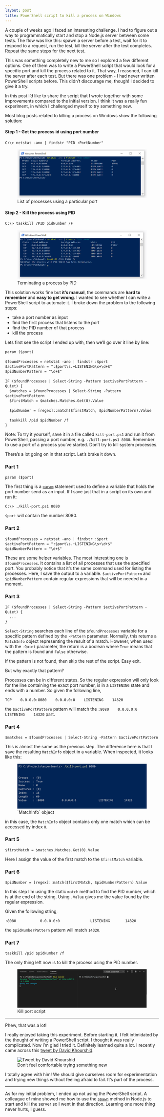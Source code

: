 ```yaml
---
layout: post
title: PowerShell script to kill a process on Windows
---
```


A couple of weeks ago I faced an interesting challenge. I had to figure out a way to programmatically start and stop a Node.js server between some tests. The flow was like this: spawn a server before a test, wait for it to respond to a request, run the test, kill the server after the test completes. Repeat the same steps for the next test.

This was something completely new to me so I explored a few different options. One of them was to write a PowerShell script that would look for a specific port and kill the process related to it. That way, I reasoned, I can kill the server after each test. But there was one problem - I had never written PowerShell scripts before. This didn’t discourage me, though! I decided to give it a try.

In this post I’d like to share the script that I wrote together with some improvements compared to the initial version. I think it was a really fun experiment, in which I challenged myself to try something new.

Most blog posts related to killing a process on Windows show the following solution:

#### Step 1 - Get the process id using port number

```shell
C:\> netstat -ano | findstr "PID :PortNumber"
```

<figure>
  <img src="/assets/img/2020/04/09/powershell-find-process-by-port.png" alt="List of processes using a particular port">
  <figcaption>List of processes using a particular port</figcaption>
</figure>

#### Step 2 - Kill the process using PID

```shell
C:\> taskkill /PID pidNumber /F
```

<figure>
  <img src="/assets/img/2020/04/09/powershell-kill-process.png" alt="Terminating a process by PID">
  <figcaption>Terminating a process by PID</figcaption>
</figure>

This solution works fine but **it’s manual**, the commands are **hard to remember** and **easy to get wrong**. I wanted to see whether I can write a PowerShell script to automate it. I broke down the problem to the following steps:

- take a port number as input
- find the first process that listens to the port
- find the PID number of that process
- kill the process

Lets first see the script I ended up with, then we’ll go over it line by line:

```shell
param ($port)

$foundProcesses = netstat -ano | findstr :$port
$activePortPattern = ":$port\s.+LISTENING\s+\d+$"
$pidNumberPattern = "\d+$"

IF ($foundProcesses | Select-String -Pattern $activePortPattern -Quiet) {
  $matches = $foundProcesses | Select-String -Pattern $activePortPattern
  $firstMatch = $matches.Matches.Get(0).Value

  $pidNumber = [regex]::match($firstMatch, $pidNumberPattern).Value

  taskkill /pid $pidNumber /f
}
```

Note: To try it yourself, save it in a file called `kill-port.ps1` and run it from PowerShell, passing a port number, e.g. `./kill-port.ps1 8080`. Remember to use a port of a process you’ve started. Don’t try to kill system processes.

There’s a lot going on in that script. Let’s brake it down.

### Part 1

```shell
param ($port)
```

The first thing is a [`param`](https://ss64.com/ps/syntax-args.html) statement used to define a variable that holds the port number send as an input. If I save just that in a script on its own and run it:

```shell
C:\> ./kill-port.ps1 8080
```

`$port` will contain the number 8080.

### Part 2

```shell
$foundProcesses = netstat -ano | findstr :$port
$activePortPattern = ":$port\s.+LISTENING\s+\d+$"
$pidNumberPattern = "\d+$"
```

These are some helper variables. The most interesting one is `$foundProcesses`. It contains a list of all processes that use the specified port. You probably notice that it’s the same command used for listing the processes. Here, I save the output to a variable. `$activePortPattern` and `$pidNumberPattern` contain regular expressions that will be needed in a moment.

### Part 3

```shell
IF ($foundProcesses | Select-String -Pattern $activePortPattern -Quiet) {
  ...
}
```

`Select-String` searches each line of the `$foundProcesses` variable for a specific pattern defined by the `-Pattern` parameter. Normally, this returns a `MatchInfo` object representing the result of a match. However, when used with the `-Quiet` parameter, the return is a boolean where `True` means that the pattern is found and `False` otherwise.

If the pattern is not found, then skip the rest of the script. Easy exit.

But why exactly that pattern?

Processes can be in different states. So the regular expression will only look for the line containing the exact port number, is in a `LISTENING` state and ends with a number. So given the following line, 

```text
TCP    0.0.0.0:8080    0.0.0.0:0    LISTENING    14320
```

the `$activePortPattern` pattern will match the `:8080    0.0.0.0:0    LISTENING    14320` part.

### Part 4

```shell
$matches = $foundProcesses | Select-String -Pattern $activePortPattern
```

This is almost the same as the previous step. The difference here is that I save the resulting `MatchInfo` object in a variable. When inspected, it looks like this:

<figure>
  <img src="/assets/img/2020/04/09/matchinfo-object-in-powershell.png" alt="MatchInfo object">
  <figcaption>`MatchInfo` object</figcaption>
</figure>

in this case, the `MatchInfo` object contains only one match which can be accessed by index `0`.

### Part 5

```shell
$firstMatch = $matches.Matches.Get(0).Value
```

Here I assign the value of the first match to the `$firstMatch` variable.

### Part 6

```shell
$pidNumber = [regex]::match($firstMatch, $pidNumberPattern).Value
```

In this step I’m using the static `match` method to find the PID number, which is at the end of the string. Using `.Value` gives me the value found by the regular expression.

Given the following string,

```text
:8080           0.0.0.0:0              LISTENING       14320
```

the `$pidNumberPattern` pattern will match `14320`.

### Part 7

```shell
taskkill /pid $pidNumber /f
```

The only thing left now is to kill the process using the PID number. 

<figure>
  <img src="/assets/img/2020/04/09/kill-port-script.gif" alt="Kill port script">
  <figcaption>Kill port script</figcaption>
</figure>

---

Phew, that was a lot!

I really enjoyed taking this experiment. Before starting it, I felt intimidated by the thought of writing a PowerShell script. I thought it was really complicated. Now I’m glad I tried it. Definitely learned quite a lot. I recently came across this [tweet by David Khourshid](https://mobile.twitter.com/DavidKPiano/status/1246534121859493889).

<figure>
  <img src="/assets/img/2020/04/09/david-tweet.gif" alt="Tweet by David Khourshid">
  <figcaption>Don’t feel comfortable trying something new</figcaption>
</figure>

I totally agree with him! We should give ourselves room for experimentation and trying new things without feeling afraid to fail. It’s part of the process.

---

As for my initial problem, I ended up not using the PowerShell script. A colleague of mine showed me how to use the [`spawn`](https://nodejs.org/api/child_process.html#child_process_child_process_spawn_command_args_options) method in Node.js to start and kill the server so I went in that direction. Learning one more thing never hurts, I guess.